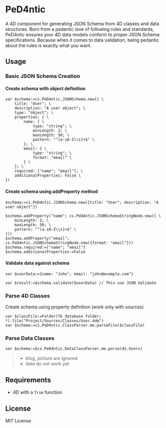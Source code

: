 # PeD4ntic

A 4D component for generating JSON Schema from 4D classes and data structures. Born from a pedantic love of following rules and standards, PeD4ntic ensures your 4D data models conform to proper JSON Schema specifications. Because when it comes to data validation, being pedantic about the rules is exactly what you want.

## Usage

### Basic JSON Schema Creation

#### Create schema with object definition

```4d
var $schema:=cs.PeD4ntic.JSONSchema.new({ \
    title: "User"; \
    description: "A user object"; \
    type: "object"; \
    properties: { \
        name: { \
            type: "string"; \
            minLength: 2; \
            maxLength: 50; \
            pattern: "^[a-zA-Z\\s]+$" \
        }; \
        email: { \
            type: "string"; \
            format: "email" \
        } \
    }; \
    required: ["name"; "email"]; \
    additionalProperties: False \
})
```

#### Create schema using addProperty method

```4d
$schema:=cs.PeD4ntic.JSONSchema.new({title: "User"; description: "A user object"})

$schema.addProperty("name"; cs.PeD4ntic.JSONSchemaStringNode.new({ \
    minLength: 2; \
    maxLength: 50; \
    pattern: "^[a-zA-Z\\s]+$" \
}))
$schema.addProperty("email"; cs.PeD4ntic.JSONSchemaStringNode.new({format: "email"}))
$schema.required:=["name"; "email"]
$schema.additionalProperties:=False
```

#### Validate data against schema

```4d
var $userData:={name: "John"; email: "john@example.com"}

var $result:=$schema.validate($userData) // This use JSON Validate
```

### Parse 4D Classes

Create schema using property definition (work only with sources)

```4d
var $classFile:=Folder(fk database folder; *).file("Project/Sources/Classes/User.4dm")
var $schema:=cs.PeD4ntic.ClassParser.me.parseFile($classFile)
```

### Parse Data Classes

```4d
var $schema:=$cs.PeD4ntic.DataClassParser.me.parse(ds.Users)
```

> - blog, picture are ignored
> - date do not work yet

## Requirements

- 4D with a `Trim` function

## License

MIT License

